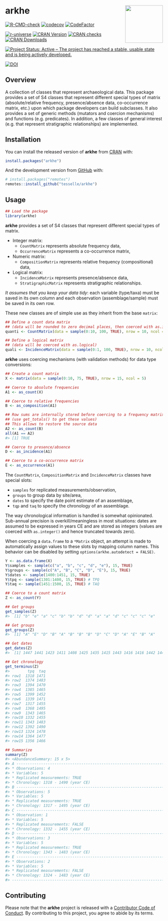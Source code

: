 
<!-- README.md is generated from README.Rmd. Please edit that file -->

# arkhe <img width=120px src="man/figures/logo.png" align="right" />

<!-- badges: start -->

[![R-CMD-check](https://github.com/tesselle/arkhe/workflows/R-CMD-check/badge.svg)](https://github.com/tesselle/arkhe/actions)
[![codecov](https://codecov.io/gh/tesselle/arkhe/branch/main/graph/badge.svg)](https://codecov.io/gh/tesselle/arkhe)
[![CodeFactor](https://www.codefactor.io/repository/github/tesselle/arkhe/badge/main)](https://www.codefactor.io/repository/github/tesselle/arkhe/overview/main)

[![r-universe](https://tesselle.r-universe.dev/badges/arkhe)](https://tesselle.r-universe.dev)
[![CRAN
Version](http://www.r-pkg.org/badges/version/arkhe)](https://cran.r-project.org/package=arkhe)
[![CRAN
checks](https://cranchecks.info/badges/worst/arkhe)](https://cran.r-project.org/web/checks/check_results_arkhe.html)
[![CRAN
Downloads](http://cranlogs.r-pkg.org/badges/arkhe)](https://cran.r-project.org/package=arkhe)

[![Project Status: Active – The project has reached a stable, usable
state and is being actively
developed.](https://www.repostatus.org/badges/latest/active.svg)](https://www.repostatus.org/#active)

[![DOI](https://zenodo.org/badge/DOI/10.5281/zenodo.3526659.svg)](https://doi.org/10.5281/zenodo.3526659)
<!-- badges: end -->

## Overview

A collection of classes that represent archaeological data. This package
provides a set of S4 classes that represent different special types of
matrix (absolute/relative frequency, presence/absence data,
co-occurrence matrix, etc.) upon which package developers can build
subclasses. It also provides a set of generic methods (mutators and
coercion mechanisms) and functions (e.g. predicates). In addition, a few
classes of general interest (e.g. that represent stratigraphic
relationships) are implemented.

## Installation

You can install the released version of **arkhe** from
[CRAN](https://CRAN.R-project.org) with:

``` r
install.packages("arkhe")
```

And the development version from [GitHub](https://github.com/) with:

``` r
# install.packages("remotes")
remotes::install_github("tesselle/arkhe")
```

## Usage

``` r
## Load the package
library(arkhe)
```

**arkhe** provides a set of S4 classes that represent different special
types of matrix.

-   Integer matrix:
    -   `CountMatrix` represents absolute frequency data,
    -   `OccurrenceMatrix` represents a co-occurrence matrix,
-   Numeric matrix:
    -   `CompositionMatrix` represents relative frequency
        (compositional) data,
-   Logical matrix:
    -   `IncidenceMatrix` represents presence/absence data,
    -   `StratigraphicMatrix` represents stratigraphic relationships.

*It assumes that you keep your data tidy*: each variable (type/taxa)
must be saved in its own column and each observation (assemblage/sample)
must be saved in its own row.

These new classes are of simple use as they inherit from the base
`matrix`:

``` r
## Define a count data matrix
## (data will be rounded to zero decimal places, then coerced with as.integer)
quanti <- CountMatrix(data = sample(0:10, 100, TRUE), nrow = 10, ncol = 10)

## Define a logical matrix
## (data will be coerced with as.logical)
quali <- IncidenceMatrix(data = sample(0:1, 100, TRUE), nrow = 10, ncol = 10)
```

**arkhe** uses coercing mechanisms (with validation methods) for data
type conversions:

``` r
## Create a count matrix
X <- matrix(data = sample(0:10, 75, TRUE), nrow = 15, ncol = 5)

## Coerce to absolute frequencies
A1 <- as_count(X)

## Coerce to relative frequencies
B <- as_composition(A1)

## Row sums are internally stored before coercing to a frequency matrix
## (use get_totals() to get these values)
## This allows to restore the source data
A2 <- as_count(B)
all(A1 == A2)
#> [1] TRUE

## Coerce to presence/absence
D <- as_incidence(A1)

## Coerce to a co-occurrence matrix
E <- as_occurrence(A1)
```

The `CountMatrix`, `CompositionMatrix` and `IncidenceMatrix` classes
have special slots:

-   `samples` for replicated measurements/observation,
-   `groups` to group data by site/area,
-   `dates` to specify the date point estimate of an assemblage,
-   `tqp` and `taq` to specify the chronology of an assemblage.

The way chronological information is handled is somewhat opinionated.
Sub-annual precision is overkill/meaningless in most situations: dates
are assumed to be expressed in years CE and are stored as integers
(values are coerced with `as.integer()` and hence truncated towards
zero).

When coercing a `data.frame` to a `*Matrix` object, an attempt is made
to automatically assign values to these slots by mapping column names.
This behavior can be disabled by setting
`options(arkhe.autodetect = FALSE)`.

``` r
Y <- as.data.frame(X)
Y$samples <- sample(c("a", "b", "c", "d", "e"), 15, TRUE)
Y$groups <- sample(c("A", "B", "C", "D", "E"), 15, TRUE)
Y$dates <- sample(1400:1451, 15, TRUE)
Y$tpq <- sample(1301:1400, 15, TRUE) # TPQ
Y$taq <- sample(1451:1500, 15, TRUE) # TAQ

## Coerce to a count matrix
Z <- as_count(Y)

## Get groups
get_samples(Z)
#>  [1] "b" "e" "a" "c" "b" "b" "d" "d" "a" "a" "d" "c" "c" "c" "e"

## Get groups
get_groups(Z)
#>  [1] "A" "E" "D" "B" "A" "B" "B" "B" "D" "C" "D" "A" "E" "B" "A"

## Get dates
get_dates(Z)
#>  [1] 1447 1441 1423 1411 1408 1425 1435 1415 1443 1416 1416 1442 1442 1451 1437

## Get chronology
get_terminus(Z)
#>        tpq  taq
#> row1  1318 1471
#> row2  1374 1483
#> row3  1394 1470
#> row4  1385 1465
#> row5  1399 1452
#> row6  1339 1471
#> row7  1317 1455
#> row8  1368 1495
#> row9  1343 1465
#> row10 1332 1455
#> row11 1343 1483
#> row12 1392 1490
#> row13 1324 1478
#> row14 1364 1477
#> row15 1356 1466

## Summarize
summary(Z)
#> <AbundanceSummary: 15 x 5>
#> A ------------------------------------------------------------------------------
#> * Observations: 4
#> * Variables: 5
#> * Replicated measurements: TRUE
#> * Chronology: 1318 - 1490 (year CE)
#> B ------------------------------------------------------------------------------
#> * Observations: 5
#> * Variables: 5
#> * Replicated measurements: TRUE
#> * Chronology: 1317 - 1495 (year CE)
#> C ------------------------------------------------------------------------------
#> * Observation: 1
#> * Variables: 5
#> * Replicated measurements: FALSE
#> * Chronology: 1332 - 1455 (year CE)
#> D ------------------------------------------------------------------------------
#> * Observations: 3
#> * Variables: 5
#> * Replicated measurements: TRUE
#> * Chronology: 1343 - 1483 (year CE)
#> E ------------------------------------------------------------------------------
#> * Observations: 2
#> * Variables: 5
#> * Replicated measurements: FALSE
#> * Chronology: 1324 - 1483 (year CE)
#> --------------------------------------------------------------------------------
```

## Contributing

Please note that the **arkhe** project is released with a [Contributor
Code of Conduct](https://www.tesselle.org/conduct.html). By contributing
to this project, you agree to abide by its terms.
